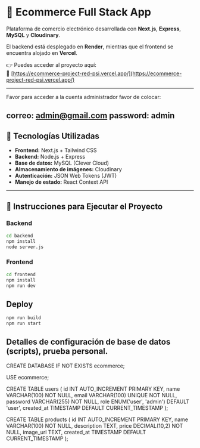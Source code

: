 # 🛒 Ecommerce Full Stack App

Plataforma de comercio electrónico desarrollada con **Next.js**, **Express**, **MySQL** y **Cloudinary**.

El backend está desplegado en **Render**, mientras que el frontend se encuentra alojado en **Vercel**.

👉 Puedes acceder al proyecto aquí:  
🔗 [https://ecommerce-project-red-psi.vercel.app/](https://ecommerce-project-red-psi.vercel.app/)

---
Favor para acceder a la cuenta administrador favor de colocar:

correo: admin@gmail.com
password: admin
---

## 🚀 Tecnologías Utilizadas

- **Frontend:** Next.js + Tailwind CSS  
- **Backend:** Node.js + Express  
- **Base de datos:** MySQL (Clever Cloud)  
- **Almacenamiento de imágenes:** Cloudinary  
- **Autenticación:** JSON Web Tokens (JWT)  
- **Manejo de estado:** React Context API  

---

## 🧪 Instrucciones para Ejecutar el Proyecto

### Backend
```bash
cd backend
npm install
node server.js

```
### Frontend
```bash
cd frontend
npm install
npm run dev
```
## Deploy
```bash
npm run build
npm run start 

```
##  Detalles de configuración de base de datos (scripts), prueba personal.
CREATE DATABASE IF NOT EXISTS ecommerce;

USE ecommerce;

CREATE TABLE users (
  id INT AUTO_INCREMENT PRIMARY KEY,
  name VARCHAR(100) NOT NULL,
  email VARCHAR(100) UNIQUE NOT NULL,
  password VARCHAR(255) NOT NULL,
  role ENUM('user', 'admin') DEFAULT 'user',
  created_at TIMESTAMP DEFAULT CURRENT_TIMESTAMP
);

CREATE TABLE products (
  id INT AUTO_INCREMENT PRIMARY KEY,
  name VARCHAR(100) NOT NULL,
  description TEXT,
  price DECIMAL(10,2) NOT NULL,
  image_url TEXT,
  created_at TIMESTAMP DEFAULT CURRENT_TIMESTAMP
);


